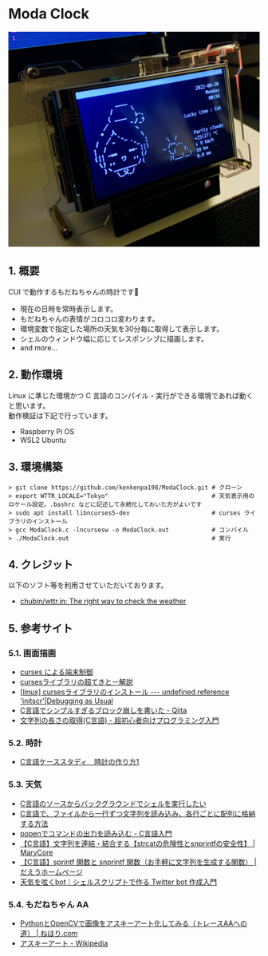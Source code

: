 <!-- omit in toc -->
# Moda Clock

![もだねちゃん時計の写真](images/clock.jpg)

## 1. 概要

CUI で動作するもだねちゃんの時計です🌸

- 現在の日時を常時表示します。
- もだねちゃんの表情がコロコロ変わります。
- 環境変数で指定した場所の天気を30分毎に取得して表示します。
- シェルのウィンドウ幅に応じてレスポンシブに描画します。
- and more...

## 2. 動作環境

Linux に準じた環境かつ C 言語のコンパイル・実行ができる環境であれば動くと思います。  
動作検証は下記で行っています。

- Raspberry Pi OS
- WSL2 Ubuntu

## 3. 環境構築

```shell
> git clone https://github.com/kenkenpa198/ModaClock.git # クローン
> export WTTR_LOCALE="Tokyo"                             # 天気表示用のロケール設定。.bashrc などに記述して永続化しておいた方がよいです
> sudo apt install libncurses5-dev                       # curses ライブラリのインストール
> gcc ModaClock.c -lncursesw -o ModaClock.out            # コンパイル
> ./ModaClock.out                                        # 実行
```

## 4. クレジット

以下のソフト等を利用させていただいております。

- [chubin/wttr.in: The right way to check the weather](https://github.com/chubin/wttr.in)

## 5. 参考サイト

### 5.1. 画面描画

- [curses による端末制御](https://www.kushiro-ct.ac.jp/yanagawa/ex-2017/2-game/01.html)
- [cursesライブラリの超てきとー解説](https://www.kushiro-ct.ac.jp/yanagawa/pl2b-2018/curses/about.html)
- [[linux] cursesライブラリのインストール --- undefined reference 'initscr'|Debugging as Usual](http://debuggingasusual.blogspot.com/2011/12/curses.html)
- [C言語でシンプルすぎるブロック崩しを書いた - Qiita](https://qiita.com/pokohide/items/a246045f3ccaf540a375)
- [文字列の長さの取得(C言語) - 超初心者向けプログラミング入門](https://programming.pc-note.net/c/mojiretsu2.html)

### 5.2. 時計

- [C言語ケーススタディ　時計の作り方1](http://www.orchid.co.jp/computer/cschool/clock1.html)

### 5.3. 天気

- [C言語のソースからバックグラウンドでシェルを実行したい](https://teratail.com/questions/29960)
- [C言語で、ファイルから一行ずつ文字列を読み込み、各行ごとに配列に格納する方法](https://detail.chiebukuro.yahoo.co.jp/qa/question_detail/q12145978347)
- [popenでコマンドの出力を読み込む - C言語入門](https://kaworu.jpn.org/c/popenでコマンドの出力を読み込む)
- [【C言語】文字列を連結・結合する【strcatの危険性とsnprintfの安全性】 | MaryCore](https://marycore.jp/prog/c-lang/concat-c-string/#snprintf関数による文字列結合)
- [【C言語】sprintf 関数と snprintf 関数（お手軽に文字列を生成する関数） | だえうホームページ](https://daeudaeu.com/c-sprintf/#sprintf-3)
- [天気を呟くbot｜シェルスクリプトで作る Twitter bot 作成入門](https://zenn.dev/mattn/books/bb181f3f4731920f29a5/viewer/cc50c48272963c206d34)

### 5.4. もだねちゃん AA

- [PythonとOpenCVで画像をアスキーアート化してみる（トレースAAへの道） | ねほり.com](https://nehori.com/nikki/2021/04/04/post-27881/)
- [アスキーアート - Wikipedia](https://ja.wikipedia.org/wiki/%E3%82%A2%E3%82%B9%E3%82%AD%E3%83%BC%E3%82%A2%E3%83%BC%E3%83%88)
